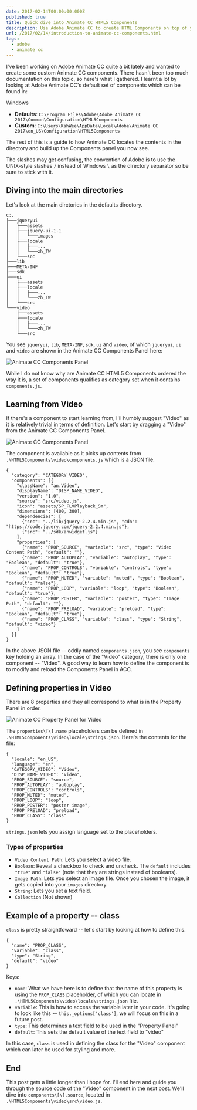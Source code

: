 ```yaml
---
date: 2017-02-14T00:00:00.000Z
published: true
title: Quick dive into Animate CC HTML5 Components
description: Use Adobe Animate CC to create HTML Components on top of your canvases
url: /2017/02/14/introduction-to-animate-cc-components.html
tags:
  - adobe
  - animate cc
---
```

I've been working on Adobe Animate CC quite a bit lately and wanted to create some custom Animate CC components. There hasn't been too much documentation on this topic, so here's what I gathered. I learnt a lot by looking at Adobe Animate CC's default set of components which can be found in:

Windows

* **Defaults**: `C:\Program Files\Adobe\Adobe Animate CC 2017\Common\Configuration\HTML5Components`
* **Custom**: `C:\Users\KahWee\AppData\Local\Adobe\Animate CC 2017\en_US\Configuration\HTML5Components`

The rest of this is a guide to how Animate CC locates the contents in the directory and build up the Components panel you now see.

The slashes may get confusing, the convention of Adobe is to use the UNIX-style slashes `/` instead of Windows `\` as the directory separator so be sure to stick with it.

## Diving into the main directories

Let's look at the main dirctories in the defaults directory.

    C:.
    ├───jqueryui
    │   ├───assets
    │   ├───jquery-ui-1.1
    │   │   └───images
    │   ├───locale
    │   │   ├───...
    │   │   └───zh_TW
    │   └───src
    ├───lib
    ├───META-INF
    ├───sdk
    ├───ui
    │   ├───assets
    │   ├───locale
    │   │   ├───...
    │   │   └───zh_TW
    │   └───src
    └───video
        ├───assets
        ├───locale
        │   ├───...
        │   └───zh_TW
        └───src

You see `jqueryui`, `lib`, `META-INF`, `sdk`, `ui` and `video`, of which `jqueryui`, `ui` and `video` are shown in the Animate CC Components Panel here:

![Animate CC Components Panel](/img/animate-cc-components-panel.png)

While I do not know why are Animate CC HTML5 Components ordered the way it is, a set of components qualifies as category set when it contains `components.js`.

## Learning from Video

If there's a component to start learning from, I'll humbly suggest "Video" as it is relatively trivial in terms of definition. Let's start by dragging a "Video" from the Animate CC Components Panel.

![Animate CC Components Panel](/img/animate-cc-canvas-with-component.png)

The component is available as it picks up contents from `.\HTML5Components\video\components.js` which is a JSON file.

    {
      "category": "CATEGORY_VIDEO",
      "components": [{
        "className": "an.Video",
        "displayName": "DISP_NAME_VIDEO",
        "version": "1.0",
        "source": "src/video.js",
        "icon": "assets/SP_FLVPlayback_Sm",
        "dimensions": [400, 300],
        "dependencies": [
          {"src": "../lib/jquery-2.2.4.min.js", "cdn": "https://code.jquery.com/jquery-2.2.4.min.js"},
          {"src": "../sdk/anwidget.js"}
        ],
        "properties": [
          {"name": "PROP_SOURCE", "variable": "src", "type": "Video Content Path", "default": ""},
          {"name": "PROP_AUTOPLAY", "variable": "autoplay", "type": "Boolean", "default": "true"},
          {"name": "PROP_CONTROLS", "variable": "controls", "type": "Boolean", "default": "true"},
          {"name": "PROP_MUTED", "variable": "muted", "type": "Boolean", "default": "false"},
          {"name": "PROP_LOOP", "variable": "loop", "type": "Boolean", "default": "true"},
          {"name": "PROP_POSTER", "variable": "poster", "type": "Image Path", "default": ""},
          {"name": "PROP_PRElOAD", "variable": "preload", "type": "Boolean", "default": "true"},
          {"name": "PROP_CLASS", "variable": "class", "type": "String", "default": "video"}
        ]
      }]
    }

In the above JSON file -- oddly named `components.json`, you see `components` key holding an array. In the case of the "Video" category, there is only one component -- "Video". A good way to learn how to define the component is to modify and reload the Components Panel in ACC.

## Defining properties in Video

There are 8 properties and they all correspond to what is in the Property Panel in order.

![Animate CC Property Panel for Video](/img/animate-cc-component-property.png)

The `properties\[\].name` placeholders can be defined in `.\HTML5Components\video\locale\strings.json`. Here's the contents for the file:

    {
      "locale": "en_US",
      "language": "en",
      "CATEGORY_VIDEO": "Video",
      "DISP_NAME_VIDEO": "Video",
      "PROP_SOURCE": "source",
      "PROP_AUTOPLAY": "autoplay",
      "PROP_CONTROLS": "controls",
      "PROP_MUTED": "muted",
      "PROP_LOOP": "loop",
      "PROP_POSTER": "poster image",
      "PROP_PRElOAD": "preload",
      "PROP_CLASS": "class"
    }

`strings.json` lets you assign language set to the placeholders.

### Types of properties

* `Video Content Path`: Lets you select a video file.
* `Boolean`: Reveal a checkbox to check and uncheck. The `default` includes `"true"` and `"false"` (note that they are strings instead of booleans).
* `Image Path`: Lets you select an image file. Once you chosen the image, it gets copied into your `images` directory.
* `String`: Lets you set a text field.
* `Collection` (Not shown)

## Example of a property -- class

`class` is pretty straightfoward -- let's start by looking at how to define this.

    {
      "name": "PROP_CLASS",
      "variable": "class",
      "type": "String",
      "default": "video"
    }

Keys:

* `name`: What we have here is to define that the name of this property is using the `PROP_CLASS` placeholder, of which you can locate in `.\HTML5Components\video\locale\strings.json` file.
* `variable`: This is how to access the variable later in your code. It's going to look like this -- `this._options['class']`, we will focus on this in a future post.
* `type`: This determines a text field to be used in the "Property Panel"
* `default`: This sets the default value of the text field to "video"

In this case, `class` is used in defining the class for the "Video" component which can later be used for styling and more.

## End

This post gets a little longer than I hope for. I'll end here and guide you through the source code of the "Video" component in the next post. We'll dive into `components\[\].source`, located in `.\HTML5Components\video\src\video.js`.
